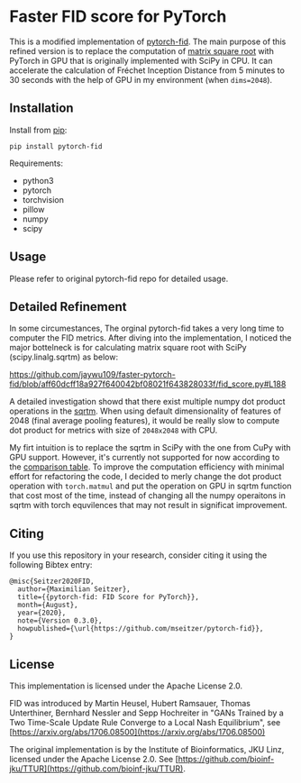 # Faster FID score for PyTorch

This is a modified implementation of [pytorch-fid](https://github.com/mseitzer/pytorch-fid). The main purpose of this refined version is to replace the computation of [matrix square root](https://docs.scipy.org/doc/scipy/reference/generated/scipy.linalg.sqrtm.html) with PyTorch in GPU that is originally implemented with SciPy in CPU. It can accelerate the calculation of Fréchet Inception Distance from 5 minutes to 30 seconds with the help of GPU in my environment (when `dims=2048`).

## Installation

Install from [pip](https://pypi.org/project/pytorch-fid/):

```
pip install pytorch-fid
```

Requirements:
- python3
- pytorch
- torchvision
- pillow
- numpy
- scipy

## Usage

Please refer to original pytorch-fid repo for detailed usage.

## Detailed Refinement

In some circumestances, The orginal pytorch-fid takes a very long time to computer the FID metrics. After diving into the implementation, I noticed the major bottelneck is for calculating matrix square root with SciPy (scipy.linalg.sqrtm) as below:

https://github.com/jaywu109/faster-pytorch-fid/blob/aff60dcff18a927f640042bf08021f643828033f/fid_score.py#L188

A detailed investigation showd that there exist multiple numpy dot product operations in the [sqrtm](https://github.com/scipy/scipy/blob/v1.10.1/scipy/linalg/_matfuncs_sqrtm.py#L117-L210). When using default dimensionality of features of 2048 (final average pooling features), it would be really slow to compute dot product for metrics with size of `2048x2048` with CPU. 

My firt intuition is to replace the sqrtm in SciPy with the one from CuPy with GPU support. However, it's currently not supported for now according to the [comparison table](https://docs.cupy.dev/en/stable/reference/comparison.html). To improve the computation efficiency with minimal effort for refactoring the code, I decided to merly change the dot product operation with `torch.matmul` and put the operation on GPU in sqrtm function that cost most of the time, instead of changing all the numpy operaitons in sqrtm with torch equvilences that may not result in significat improvement.


## Citing

If you use this repository in your research, consider citing it using the following Bibtex entry:

```
@misc{Seitzer2020FID,
  author={Maximilian Seitzer},
  title={{pytorch-fid: FID Score for PyTorch}},
  month={August},
  year={2020},
  note={Version 0.3.0},
  howpublished={\url{https://github.com/mseitzer/pytorch-fid}},
}
```

## License

This implementation is licensed under the Apache License 2.0.

FID was introduced by Martin Heusel, Hubert Ramsauer, Thomas Unterthiner, Bernhard Nessler and Sepp Hochreiter in "GANs Trained by a Two Time-Scale Update Rule Converge to a Local Nash Equilibrium", see [https://arxiv.org/abs/1706.08500](https://arxiv.org/abs/1706.08500)

The original implementation is by the Institute of Bioinformatics, JKU Linz, licensed under the Apache License 2.0.
See [https://github.com/bioinf-jku/TTUR](https://github.com/bioinf-jku/TTUR).
